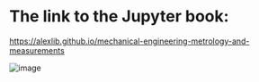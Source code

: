 # The link to the Jupyter book:
https://alexlib.github.io/mechanical-engineering-metrology-and-measurements

![image](https://github.com/user-attachments/assets/22a4647c-eae6-45b7-9209-9cb9bd6dae0b)
